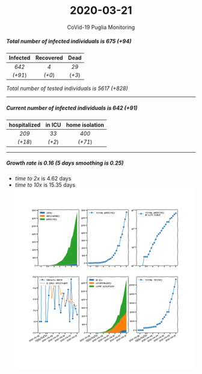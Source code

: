 <div align='center'>

# 2020-03-21
CoVid-19 Puglia Monitoring
</div>

##### Total number of infected individuals is 675 (+94)
Infected | Recovered | Dead
:---: | :---: | :---:
*642* | *4* | *29*
*(+91*) | *(+0*) | (*+3*)

*Total number of tested individuals is 5617 (+828)*
***
##### Current number of infected individuals is 642 (+91)
hospitalized | in ICU | home isolation
:---: | :---: | :---:
*209* |*33* |*400*
*(+18*) |*(+2*) |*(+71*)
***
##### Growth rate is 0.16 (5 days smoothing is 0.25)
- *time to 2x* is 4.62 days
- *time to 10x* is 15.35 days
![stats][stats]

[stats]: stats_Puglia.png
